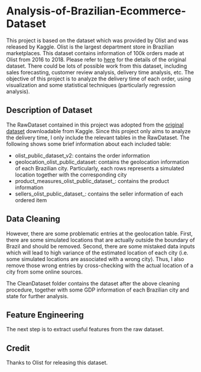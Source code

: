 # Analysis-of-Brazilian-Ecommerce-Dataset
This project is based on the dataset which was provided by Olist and was released by Kaggle. Olist is the largest department store in Brazilian marketplaces. This dataset contains information of 100k orders made at Olist from 2016 to 2018. Please refer to [here](https://www.kaggle.com/olistbr/brazilian-ecommerce) for the details of the original dataset. There could be lots of possible work from this dataset, including sales forecasting, customer review analysis, delivery time analysis, etc. The objective of this project is to analyze the delivery time of each order, using visualization and some statistical techniques (particularly regression analysis).

## Description of Dataset
The RawDataset contained in this project was adopted from the [original dataset](https://www.kaggle.com/olistbr/brazilian-ecommerce) downloadable from Kaggle. Since this project only aims to analyze the delivery time, I only include the relevant tables in the RawDataset. The following shows some brief information about each included table:
* olist_public_dataset_v2: contains the order information
* geolocation_olist_public_dataset: contains the geolocation information of each Brazilian city. Particularly, each rows represents a simulated location together with the corresponding city
* product_measures_olist_public_dataset_: contains the product information
* sellers_olist_public_dataset_: contains the seller information of each ordered item

## Data Cleaning
However, there are some problematic entries at the geolocation table. First, there are some simulated locations that are actually outside the boundary of Brazil and should be removed. Second, there are some mistaked data inputs which will lead to high variance of the estimated location of each city (i.e. some simulated locations are associated with a wrong city). Thus, I also remove those wrong entries by cross-checking with the actual location of a city from some online sources. 

The CleanDataset folder contains the dataset after the above cleaning procedure, together with some GDP information of each Brazilian city and state for further analysis.

## Feature Engineering
The next step is to extract useful features from the raw dataset.



## Credit
Thanks to Olist for releasing this dataset.



